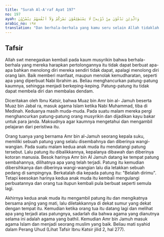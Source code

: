 ```yaml
---
title: "Surah Al-A'raf Ayat 197"
no: 197
ayah: وَالَّذِيْنَ تَدْعُوْنَ مِنْ دُوْنِهٖ لَا يَسْتَطِيْعُوْنَ نَصْرَكُمْ وَلَآ اَنْفُسَهُمْ يَنْصُرُوْنَ
arabic_no: ١٩٧
translation: "Dan berhala-berhala yang kamu seru selain Allah tidaklah sanggup menolongmu, bahkan tidak dapat menolong dirinya sendiri.”"
---
```


## Tafsir

Allah swt menegaskan kembali pada kaum musyrikin bahwa berhala-berhala yang mereka harapkan pertolongannya itu tidak dapat berbuat apa-apa bahkan menolong diri mereka sendiri tidak dapat, apalagi menolong diri orang lain. Baik memberi manfaat, maupun menolak kemudharatan, seperti apa yang diperbuat Nabi Ibrahim as. Beliau menghancurkan patung-patung kaumnya, sehingga menjadi berkeping-keping. Patung-patung itu tidak dapat membela diri dan membalas dendam. 

Diceritakan oleh Ibnu Katsir, bahwa Muaz bin Amr bin al- Jamuh beserta Muaz bin Jabal ra, masuk agama Islam ketika Nabi Muhammad, tiba di Medinah. Keduanya masih muda-muda. Pada suatu malam mereka pergi menghancurkan patung-patung orang musyrikin dan dijadikan kayu bakar untuk para janda. Maksudnya agar kaumnya mengetahui dan mengambil pelajaran dari peristiwa itu.

Orang tuanya yang bernama Amr bin al-Jamuh seorang kepala suku, memiliki sebuah patung yang selalu disembahnya dan diberinya wangi-wangian. Pada suatu malam kedua anak muda itu mendatangi patung tersebut. Lalu patung itu dibalikkannya, kepalanya dibawah dan diberinya kotoran manusia. Besok harinya Amr bin Al Jamuh datang ke tempat patung sembahannya, dilihatnya apa yang telah terjadi. Patung itu kemudian dibersihkanya dan diberinya wangi-wangian lalu dia letakkan sebuah pedang di sampingnya. Berkatalah dia kepada patung itu: "Belalah dirimu". Tetapi keesokan harinya kedua anak muda itu kembali mengulangi perbuatannya dan orang tua itupun kembali pula berbuat seperti semula lagi.

Akhirnya kedua anak muda itu mengambil patung itu dan mengikatnya bersama anjing yang mati, lalu diletakkannya di dekat sumur yang dekat dengan tempat itu. Kemudian ketika orang tua itu datang lagi dan melihat apa yang terjadi atas patungnya, sadarlah dia bahwa agama yang dianutnya selama ini adalah agama yang bathil. Kemudian Amr bin Jamuh masuk agama Islam dan menjadi seorang muslim yang baik. Beliau mati syahid dalam Perang Uhud (Lihat Tafsir Ibnu Katsir jilid 2, hal 277).